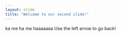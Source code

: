 ```yaml
---
layout: slide
title: "Welcome to our second slide!"
---
```

ka me ha me haaaaaaa
Use the left arrow to go back!
